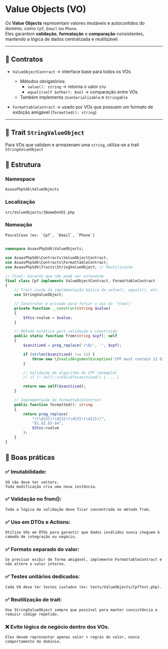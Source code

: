 # Value Objects (VO)

Os **Value Objects** representam valores imutáveis e autocontidos do domínio, como `Cpf`, `Email` ou `Phone`.  
Eles garantem **validação**, **formatação** e **comparação** consistentes, mantendo a lógica de dados centralizada e reutilizável.

---

## 📌 Contratos

- `ValueObjectContract` → interface base para todos os VOs

  - Métodos obrigatórios:
    - `value(): string` → retorna o valor cru
    - `equals(self $other): bool` → comparação entre VOs
  - Também implementa `JsonSerializable` e `Stringable`

- `FormattableContract` → usado por VOs que possuem um formato de exibição amigável (`formatted(): string`)

---

## 🧠 Trait `StringValueObject`

Para VOs que validam e armazenam uma `string`, utiliza-se a trait `StringValueObject`

## 🧱 Estrutura

### Namespace

    AsaasPhpSdk\ValueObjects

### Localização

    src/ValueObjects/{NomeDoVO}.php

### Nomeação

    PascalCase (ex: `Cpf`, `Email`, `Phone`)

##

```php
namespace AsaasPhpSdk\ValueObjects;

use AsaasPhpSdk\Contracts\ValueObjectContract;
use AsaasPhpSdk\Contracts\FormattableContract;
use AsaasPhpSdk\Traits\StringValueObject; // Reutilização

// final: Garante que não pode ser estendido
final class Cpf implements ValueObjectContract, FormattableContract
{
    // Trait cuida da implementação básica de value(), equals(), etc.
    use StringValueObject;

    // Construtor é privado para forçar o uso do `from()`
    private function __construct(string $value)
    {
        $this->value = $value;
    }

    // Método estático para validação e construção
    public static function from(string $cpf): self
    {
        $sanitized = preg_replace('/\D/', '', $cpf);

        if (strlen($sanitized) !== 11) {
            throw new \InvalidArgumentException('CPF must contain 11 digits');
        }

        // Validação de algoritmo do CPF (exemplo)
        // if (! self::isValid($sanitized)) { ... }

        return new self($sanitized);
    }

    // Implementação do FormattableContract
    public function formatted(): string
    {
        return preg_replace(
            "/(\d{3})(\d{3})(\d{3})(\d{2})/",
            "$1.$2.$3-$4",
            $this->value
        );
    }
}
```

## 🧭 Boas práticas

### ✅ Imutabilidade:

    VO não deve ter setters.
    Toda modificação cria uma nova instância.

### ✅ Validação no from():

    Toda a lógica de validação deve ficar concentrada no método from.

### ✅ Uso em DTOs e Actions:

    Utilize VOs em DTOs para garantir que dados inválidos nunca cheguem à camada de integração ou negócio.

### ✅ Formato separado do valor:

    Se precisar exibir de forma amigável, implemente FormattableContract e não altere o valor interno.

### ✅ Testes unitários dedicados:

    Cada VO deve ter testes isolados (ex: tests/ValueObjects/CpfTest.php).

### ✅ Reutilização de trait:

    Use StringValueObject sempre que possível para manter consistência e reduzir código repetido.

### ❌ Evite lógica de negócio dentro dos VOs.

    Eles devem representar apenas valor + regras do valor, nunca comportamento do domínio.
